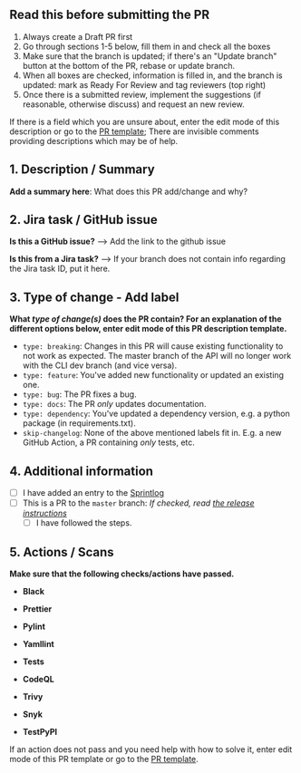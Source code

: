 ## Read this before submitting the PR

1. Always create a Draft PR first
2. Go through sections 1-5 below, fill them in and check all the boxes
3. Make sure that the branch is updated; if there's an "Update branch" button at the bottom of the PR, rebase or update branch.
4. When all boxes are checked, information is filled in, and the branch is updated: mark as Ready For Review and tag reviewers (top right)
5. Once there is a submitted review, implement the suggestions (if reasonable, otherwise discuss) and request an new review.

If there is a field which you are unsure about, enter the edit mode of this description or go to the [PR template](../.github/pull_request_template.md); There are invisible comments providing descriptions which may be of help.

## 1. Description / Summary

**Add a summary here**: What does this PR add/change and why?

## 2. Jira task / GitHub issue

**Is this a GitHub issue?** --> Add the link to the github issue

**Is this from a Jira task?** --> If your branch does not contain info regarding the Jira task ID, put it here.

## 3. Type of change - Add label

**What _type of change(s)_ does the PR contain? For an explanation of the different options below, enter edit mode of this PR description template.**

- `type: breaking`: Changes in this PR will cause existing functionality to not work as expected. The master branch of the API will no longer work with the CLI dev branch (and vice versa).
- `type: feature`: You've added new functionality or updated an existing one.
- `type: bug`: The PR fixes a bug.
- `type: docs`: The PR _only_ updates documentation.
- `type: dependency`: You've updated a dependency version, e.g. a python package (in requirements.txt).
- `skip-changelog`: None of the above mentioned labels fit in. E.g. a new GitHub Action, a PR containing _only_ tests, etc.

## 4. Additional information

- [ ] I have added an entry to the [Sprintlog](../SPRINTLOG.md) <!-- Add a row at the bottom of the SPRINTLOG.md file (not needed if PR contains only tests). Follow the format of previous rows. If the PR is the first in a new sprint, add a new sprint header row (follow the format of previous sprints). -->
- [ ] This is a PR to the `master` branch: _If checked, read [the release instructions](../docs/procedures/new_release.md)_ <!-- Check this if the PR is made to the `master` branch. Only the `dev` branch should be doing this. -->
  - [ ] I have followed the steps. <!-- Should be checked if the "PR to `master` branch" box is checked AND the specified steps in the release instructions have been followed. -->

## 5. Actions / Scans

**Make sure that the following checks/actions have passed.**

- **Black**
<!--
  What: Python code formatter.
  How to fix: Run `black .` locally to execute formatting.
-->
- **Prettier**
<!--
  What: General code formatter. Our use case: MD and yaml mainly.
  How to fix: Run npx prettier --write . locally to execute formatting.
-->
- **Pylint**
<!--
  What: Python code linter.
  How to fix: Manually fix the code producing warnings. Code must get 10/10.
-->
- **Yamllint**
<!--
  What: Linting of yaml files.
  How to fix: Manually fix any errors locally.
-->
- **Tests**
<!--
  What: Pytest to verify that functionality works as expected.
  How to fix: Manually fix any errors locally. Follow the instructions in the "Run tests" section of the README.md to run the tests locally.
  Additional info: The PR should ALWAYS include new tests or fixed tests when there are code changes. When pytest action has finished, it will post a codecov report; Look at this report and verify the files you have changed are listed. "90% <100.00%> (+0.8%)" means "Tests cover 90% of the changed file, <100 % of this PR's code changes are tested>, and (the code changes and added tests increased the overall test coverage with 0.8%)
-->
- **CodeQL**
<!--
  What: Scan for security vulnerabilities, bugs, errors.
  How to fix: Go through the alerts and either manually fix, dismiss or ignore. Add info on ignored or dismissed alerts.
-->
- **Trivy**
<!--
  What: Security scanner.
  How to fix: Go through the alerts and either manually fix, dismiss or ignore. Add info on ignored or dismissed alerts.
-->
- **Snyk**
<!--
  What: Security scanner.
  How to fix: Go through the alerts and either manually fix, dismiss or ignore. Add info on ignored or dismissed alerts.
-->
- **TestPyPI**
<!--
  What: Builds the CLI and publishes to TestPyPI in order to verify before release.
  How to fix: Check the action logs and fix potential issues manually.
-->

If an action does not pass and you need help with how to solve it, enter edit mode of this PR template or go to the [PR template](../.github/pull_request_template.md).
